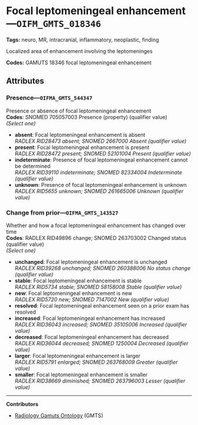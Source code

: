 # Focal leptomeningeal enhancement—`OIFM_GMTS_018346`

**Tags:** neuro, MR, intracranial, inflammatory, neoplastic, finding

Localized area of enhancement involving the leptomeninges

**Codes:** GAMUTS 18346 focal leptomeningeal enhancement

## Attributes

### Presence—`OIFMA_GMTS_544347`

Presence or absence of focal leptomeningeal enhancement  
**Codes**: SNOMED 705057003 Presence (property) (qualifier value)  
*(Select one)*

- **absent**: Focal leptomeningeal enhancement is absent  
_RADLEX RID28473 absent; SNOMED 2667000 Absent (qualifier value)_
- **present**: Focal leptomeningeal enhancement is present  
_RADLEX RID28472 present; SNOMED 52101004 Present (qualifier value)_
- **indeterminate**: Presence of focal leptomeningeal enhancement cannot be determined  
_RADLEX RID39110 indeterminate; SNOMED 82334004 Indeterminate (qualifier value)_
- **unknown**: Presence of focal leptomeningeal enhancement is unknown  
_RADLEX RID5655 unknown; SNOMED 261665006 Unknown (qualifier value)_

### Change from prior—`OIFMA_GMTS_143527`

Whether and how a focal leptomeningeal enhancement has changed over time  
**Codes**: RADLEX RID49896 change; SNOMED 263703002 Changed status (qualifier value)  
*(Select one)*

- **unchanged**: Focal leptomeningeal enhancement is unchanged  
_RADLEX RID39268 unchanged; SNOMED 260388006 No status change (qualifier value)_
- **stable**: Focal leptomeningeal enhancement is stable  
_RADLEX RID5734 stable; SNOMED 58158008 Stable (qualifier value)_
- **new**: Focal leptomeningeal enhancement is new  
_RADLEX RID5720 new; SNOMED 7147002 New (qualifier value)_
- **resolved**: Focal leptomeningeal enhancement seen on a prior exam has resolved  
- **increased**: Focal leptomeningeal enhancement has increased  
_RADLEX RID36043 increased; SNOMED 35105006 Increased (qualifier value)_
- **decreased**: Focal leptomeningeal enhancement has decreased  
_RADLEX RID36044 decreased; SNOMED 1250004 Decreased (qualifier value)_
- **larger**: Focal leptomeningeal enhancement is larger  
_RADLEX RID5791 enlarged; SNOMED 263768009 Greater (qualifier value)_
- **smaller**: Focal leptomeningeal enhancement is smaller  
_RADLEX RID38669 diminished; SNOMED 263796003 Lesser (qualifier value)_

---

**Contributors**

- [Radiology Gamuts Ontology](https://gamuts.net/) (GMTS)